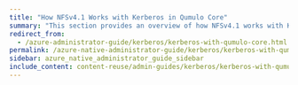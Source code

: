 ```yaml
---
title: "How NFSv4.1 Works with Kerberos in Qumulo Core"
summary: "This section provides an overview of how NFSv4.1 works with Kerberos in Qumulo Core."
redirect_from:
  - /azure-administrator-guide/kerberos/kerberos-with-qumulo-core.html
permalink: /azure-native-administrator-guide/kerberos/kerberos-with-qumulo-core.html
sidebar: azure_native_administrator_guide_sidebar
include_content: content-reuse/admin-guides/kerberos/kerberos-with-qumulo-core.md
---
```


